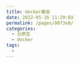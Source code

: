 ```yaml
---
title: docker基础
date: 2022-05-16 11:29:03
permalink: /pages/0073e8/
categories:
  - 云原生
  - docker
tags:
  - 
---
```

